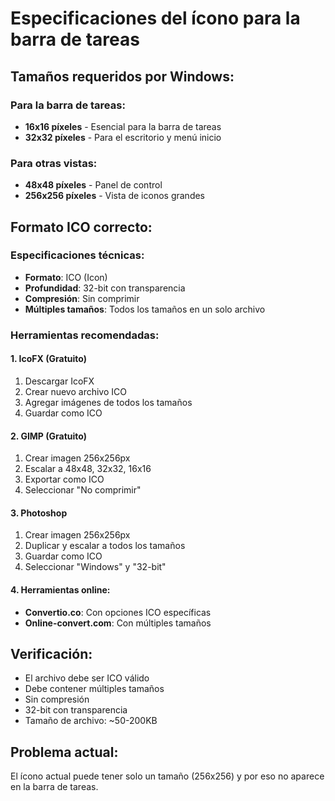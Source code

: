 # Especificaciones del ícono para la barra de tareas

## Tamaños requeridos por Windows:

### Para la barra de tareas:
- **16x16 píxeles** - Esencial para la barra de tareas
- **32x32 píxeles** - Para el escritorio y menú inicio

### Para otras vistas:
- **48x48 píxeles** - Panel de control
- **256x256 píxeles** - Vista de iconos grandes

## Formato ICO correcto:

### Especificaciones técnicas:
- **Formato**: ICO (Icon)
- **Profundidad**: 32-bit con transparencia
- **Compresión**: Sin comprimir
- **Múltiples tamaños**: Todos los tamaños en un solo archivo

### Herramientas recomendadas:

#### 1. IcoFX (Gratuito)
1. Descargar IcoFX
2. Crear nuevo archivo ICO
3. Agregar imágenes de todos los tamaños
4. Guardar como ICO

#### 2. GIMP (Gratuito)
1. Crear imagen 256x256px
2. Escalar a 48x48, 32x32, 16x16
3. Exportar como ICO
4. Seleccionar "No comprimir"

#### 3. Photoshop
1. Crear imagen 256x256px
2. Duplicar y escalar a todos los tamaños
3. Guardar como ICO
4. Seleccionar "Windows" y "32-bit"

#### 4. Herramientas online:
- **Convertio.co**: Con opciones ICO específicas
- **Online-convert.com**: Con múltiples tamaños

## Verificación:
- El archivo debe ser ICO válido
- Debe contener múltiples tamaños
- Sin compresión
- 32-bit con transparencia
- Tamaño de archivo: ~50-200KB

## Problema actual:
El ícono actual puede tener solo un tamaño (256x256) y por eso no aparece en la barra de tareas. 